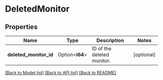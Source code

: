 # DeletedMonitor

## Properties

Name | Type | Description | Notes
------------ | ------------- | ------------- | -------------
**deleted_monitor_id** | Option<**i64**> | ID of the deleted monitor. | [optional]

[[Back to Model list]](../README.md#documentation-for-models) [[Back to API list]](../README.md#documentation-for-api-endpoints) [[Back to README]](../README.md)


